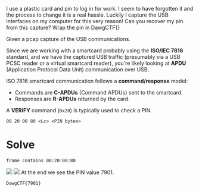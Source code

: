 I use a plastic card and pin to log in for work. I seem to have forgotten it and the process to change it is a real hassle. Luckily I capture the USB interfaces on my computer for this very reason! Can you recover my pin from this capture? Wrap the pin in DawgCTF{}

Given a pcap capture of the USB communications.

Since we are working with a smartcard probably using the **ISO/IEC 7816** standard, and we have the captured USB traffic (presumably via a USB PCSC reader or a virtual smartcard reader), you're likely looking at **APDU** (Application Protocol Data Unit) communication over USB.

ISO 7816 smartcard communication follows a **command/response** model:
- Commands are **C-APDUs** (Command APDUs) sent to the smartcard.
- Responses are **R-APDUs** returned by the card.

A **VERIFY** command (`0x20`) is typically used to check a PIN.
```
00 20 00 80 <Lc> <PIN bytes>
```
# Solve
```
frame contains 00:20:00:80
```
![](Images/Pasted%20image%2020250419221726.png)
![](Images/Pasted%20image%2020250419221745.png)
At the end we see the PIN value 7901.

```
DawgCTF{7901}
```